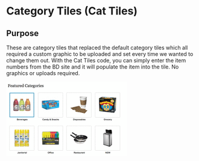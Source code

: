 # Category Tiles (Cat Tiles)
## Purpose
These are category tiles that replaced the default category tiles which all required a custom graphic to be uploaded and set every time we wanted to change them out.
With the Cat Tiles code, you can simply enter the item numbers from the BD site and it will populate the item into the tile. No graphics or uploads required.

![alt text](https://raw.githubusercontent.com/Business-Delivery/Cat-tiles/master/.res/cattiles_preview.gif "Cat Tiles Preview Gif")


